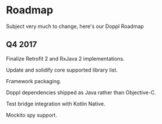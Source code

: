 # Roadmap

Subject very much to change, here's our Doppl Roadmap

## Q4 2017

Finalize Retrofit 2 and RxJava 2 implementations.

Update and solidify core supported library list.

Framework packaging.

Doppl dependencies shipped as Java rather than Objective-C.

Test bridge integration with Kotlin Native.

Mockito spy support.
